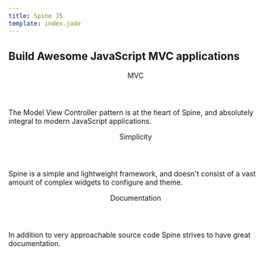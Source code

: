 ```yaml
---
title: Spine JS
template: index.jade
---
```



Build Awesome JavaScript MVC applications
-----------

<section>
  <header>MVC</header>
  <p>The Model View Controller pattern is at the heart of Spine, and absolutely integral to modern JavaScript applications.</p>
</section>

<section>
  <header>Simplicity</header>
  <p>Spine is a simple and lightweight framework, and doesn't consist of a vast amount of complex widgets to configure and theme.</p>
</section>

<section>
  <header>Documentation</header>
  <p>In addition to very approachable source code Spine strives to have great documentation.</p>
</section>
